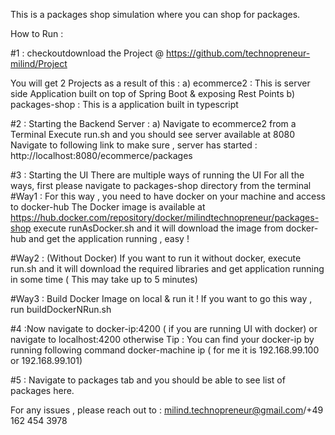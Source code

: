 This is a packages shop simulation where you can shop for packages.

How to Run :

#1 : checkoutdownload the Project @ https://github.com/technopreneur-milind/Project

You will get 2 Projects as a result of this :
a) ecommerce2 : This is server side Application built on top of Spring Boot & exposing Rest Points
b) packages-shop : This is a application built in typescript

#2 : Starting the Backend Server : 
  a) Navigate to ecommerce2 from a Terminal
  Execute run.sh and you should see server available at 8080
  Navigate to following link to make sure , server has started :
  http://localhost:8080/ecommerce/packages
  
#3 : Starting the UI 
 There are multiple ways of running the UI 
 For all the ways, first please navigate to packages-shop directory from the terminal
 #Way1 : For this way , you need to have docker on your machine and access to docker-hub
 The Docker image is available at https://hub.docker.com/repository/docker/milindtechnopreneur/packages-shop
  execute runAsDocker.sh and it will download the image from docker-hub and get the application running , easy !
  
#Way2 : (Without Docker)
 If you want to run it without docker, execute run.sh and it will download the required libraries and get application running 
 in some time ( This may take up to 5 minutes)
 
 #Way3 : Build Docker Image on local & run it !
 If you want to go this way , run buildDockerNRun.sh 
 
 #4 :Now navigate to docker-ip:4200 ( if you are running UI with docker) or navigate to localhost:4200 otherwise
 Tip : You can find your docker-ip by running following command 
 docker-machine ip  ( for me it is 192.168.99.100 or 192.168.99.101)
 
 #5 : Navigate to packages tab and you should be able to see list of packages here.
 
 
 
 For any issues , please reach out to : milind.technopreneur@gmail.com/+49 162 454 3978
 
 
